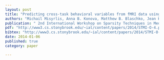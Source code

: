 ```yaml
---
layout: post
title: "Predicting cross-task behavioral variables from fMRI data using the k-support norm"
authors: "Michail Misyrlis, Anna B. Konova, Matthew B. Blaschko, Jean Honorio, Nelly Alia-Klein, Rita Z. Goldstein, Dimitris Samaras"
publication: " 2nd International Workshop on Sparsity Techniques in Medical Imaging (STMI) 2014 (in conjunction with MICCAI 2014), Boston/USA"
pdf: "http://www3.cs.stonybrook.edu/~ial/content/papers/2014/STMI-O-4.pdf"
bibtex: "http://www3.cs.stonybrook.edu/~ial/content/papers/2014/STMI-O-4.bib"
date: 2014-01-06
published: true
category: paper

---
```




